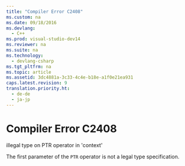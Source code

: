 ```yaml
---
title: "Compiler Error C2408"
ms.custom: na
ms.date: 09/18/2016
ms.devlang: 
  - C++
ms.prod: visual-studio-dev14
ms.reviewer: na
ms.suite: na
ms.technology: 
  - devlang-csharp
ms.tgt_pltfrm: na
ms.topic: article
ms.assetid: 3dc4881a-3c33-4c4e-b18e-a1f0e21ea931
caps.latest.revision: 9
translation.priority.ht: 
  - de-de
  - ja-jp
---
```

# Compiler Error C2408
illegal type on PTR operator in 'context'  
  
 The first parameter of the `PTR` operator is not a legal type specification.